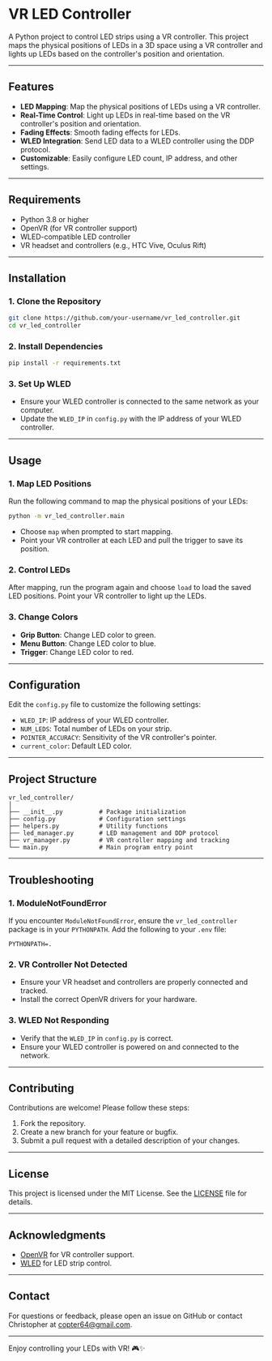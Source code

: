 # VR LED Controller

A Python project to control LED strips using a VR controller. This project maps the physical positions of LEDs in a 3D space using a VR controller and lights up LEDs based on the controller's position and orientation.

---

## Features
- **LED Mapping**: Map the physical positions of LEDs using a VR controller.
- **Real-Time Control**: Light up LEDs in real-time based on the VR controller's position and orientation.
- **Fading Effects**: Smooth fading effects for LEDs.
- **WLED Integration**: Send LED data to a WLED controller using the DDP protocol.
- **Customizable**: Easily configure LED count, IP address, and other settings.

---

## Requirements
- Python 3.8 or higher
- OpenVR (for VR controller support)
- WLED-compatible LED controller
- VR headset and controllers (e.g., HTC Vive, Oculus Rift)

---

## Installation

### 1. Clone the Repository
```bash
git clone https://github.com/your-username/vr_led_controller.git
cd vr_led_controller
```

### 2. Install Dependencies
```bash
pip install -r requirements.txt
```

### 3. Set Up WLED
- Ensure your WLED controller is connected to the same network as your computer.
- Update the `WLED_IP` in `config.py` with the IP address of your WLED controller.

---

## Usage

### 1. Map LED Positions
Run the following command to map the physical positions of your LEDs:
```bash
python -m vr_led_controller.main
```
- Choose `map` when prompted to start mapping.
- Point your VR controller at each LED and pull the trigger to save its position.

### 2. Control LEDs
After mapping, run the program again and choose `load` to load the saved LED positions. Point your VR controller to light up the LEDs.

### 3. Change Colors
- **Grip Button**: Change LED color to green.
- **Menu Button**: Change LED color to blue.
- **Trigger**: Change LED color to red.

---

## Configuration
Edit the `config.py` file to customize the following settings:
- `WLED_IP`: IP address of your WLED controller.
- `NUM_LEDS`: Total number of LEDs on your strip.
- `POINTER_ACCURACY`: Sensitivity of the VR controller's pointer.
- `current_color`: Default LED color.

---

## Project Structure
```
vr_led_controller/
│
├── __init__.py          # Package initialization
├── config.py            # Configuration settings
├── helpers.py           # Utility functions
├── led_manager.py       # LED management and DDP protocol
├── vr_manager.py        # VR controller mapping and tracking
└── main.py              # Main program entry point
```

---

## Troubleshooting

### 1. ModuleNotFoundError
If you encounter `ModuleNotFoundError`, ensure the `vr_led_controller` package is in your `PYTHONPATH`. Add the following to your `.env` file:
```
PYTHONPATH=.
```

### 2. VR Controller Not Detected
- Ensure your VR headset and controllers are properly connected and tracked.
- Install the correct OpenVR drivers for your hardware.

### 3. WLED Not Responding
- Verify that the `WLED_IP` in `config.py` is correct.
- Ensure your WLED controller is powered on and connected to the network.

---

## Contributing
Contributions are welcome! Please follow these steps:
1. Fork the repository.
2. Create a new branch for your feature or bugfix.
3. Submit a pull request with a detailed description of your changes.

---

## License
This project is licensed under the MIT License. See the [LICENSE](LICENSE) file for details.

---

## Acknowledgments
- [OpenVR](https://github.com/ValveSoftware/openvr) for VR controller support.
- [WLED](https://kno.wled.ge/) for LED strip control.

---

## Contact
For questions or feedback, please open an issue on GitHub or contact Christopher at copter64@gmail.com.

---

Enjoy controlling your LEDs with VR! 🎮✨